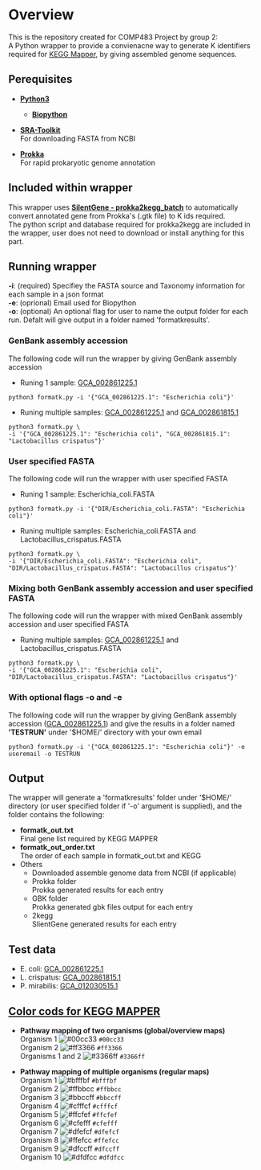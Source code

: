 # Overview
This is the repository created for COMP483 Project by group 2: <br />
A Python wrapper to provide a convienacne way to generate K identifiers required for [KEGG Mapper](https://www.genome.jp/kegg/mapper/reconstruct.html), by giving assembled genome sequences. 

## Perequisites
- **[Python3](https://www.python.org/)** <br />
  - **[Biopython](https://biopython.org/)** <br />

- **[SRA-Toolkit](https://www.ncbi.nlm.nih.gov/sra)** <br />
For downloading FASTA from NCBI <br /> 

- **[Prokka](https://github.com/tseemann/prokka)** <br />
For rapid prokaryotic genome annotation <br />

## Included within wrapper
This wrapper uses **[SilentGene - prokka2kegg_batch](https://github.com/SilentGene/Bio-py/tree/master/prokka2kegg)** to automatically convert annotated gene from Prokka's (.gtk file) to K ids required. <br />
The python script and database required for prokka2kegg are included in the wrapper, user does not need to download or install anything for this part.

## Running wrapper
**-i**: (required) Specifiey the  FASTA source and Taxonomy information for each sample in a json format<br />
**-e**: (oprional) Email used for Biopython <br />
**-o**: (optional) An optional flag for user to name the output folder for each run. Defalt will give output in a folder named 'formatkresults'.

### GenBank assembly accession

The following code will run the wrapper by giving GenBank assembly accession <br />

- Runing 1 sample: [GCA_002861225.1](https://www.ncbi.nlm.nih.gov/assembly/GCA_002861225.1)
```
python3 formatk.py -i '{"GCA_002861225.1": "Escherichia coli"}' 
```
- Runing multiple samples: [GCA_002861225.1](https://www.ncbi.nlm.nih.gov/assembly/GCA_002861225.1) and [GCA_002861815.1](https://www.ncbi.nlm.nih.gov/assembly/GCA_002861815.1)
```
python3 formatk.py \
-i '{"GCA_002861225.1": "Escherichia coli", "GCA_002861815.1": "Lactobacillus crispatus"}'
```

### User specified FASTA

The following code will run the wrapper with user specified FASTA<br />

- Runing 1 sample: Escherichia_coli.FASTA
```
python3 formatk.py -i '{"DIR/Escherichia_coli.FASTA": "Escherichia coli"}' 
```
- Runing multiple samples: Escherichia_coli.FASTA and Lactobacillus_crispatus.FASTA
```
python3 formatk.py \
-i '{"DIR/Escherichia_coli.FASTA": "Escherichia coli", "DIR/Lactobacillus_crispatus.FASTA": "Lactobacillus crispatus"}' 
```

### Mixing both GenBank assembly accession and user specified FASTA
The following code will run the wrapper with mixed GenBank assembly accession and user specified FASTA<br />
- Runing multiple samples: [GCA_002861225.1](https://www.ncbi.nlm.nih.gov/assembly/GCA_002861225.1) and Lactobacillus_crispatus.FASTA
```
python3 formatk.py \
-i '{"GCA_002861225.1": "Escherichia coli", "DIR/Lactobacillus_crispatus.FASTA": "Lactobacillus crispatus"}' 
```
### With optional flags -o and -e
The following code will run the wrapper by giving GenBank assembly accession ([GCA_002861225.1](https://www.ncbi.nlm.nih.gov/assembly/GCA_002861225.1)) and give the results in a folder named **'TESTRUN'** under '$HOME/' directory with your own email
```
python3 formatk.py -i '{"GCA_002861225.1": "Escherichia coli"}' -e useremail -o TESTRUN 
```

## Output
The wrapper will generate a 'formatkresults' folder under '$HOME/' directory (or user specified folder if '-o' argument is supplied), and the folder contains the following: <br />

- **formatk_out.txt** <br />
Final gene list required by KEGG MAPPER
- **formatk_out_order.txt** <br />
The order of each sample in formatk_out.txt and KEGG 
- Others
  - Downloaded assemble genome data from NCBI (if applicable)
  - Prokka folder <br /> 
    Prokka generated results for each entry
  - GBK folder <br /> 
    Prokka generated gbk files output for each entry
   - 2kegg <br />
    SlientGene generated results for each entry


## Test data
- E. coli: [GCA_002861225.1](https://www.ncbi.nlm.nih.gov/assembly/GCA_002861225.1) 
- L. crispatus: [GCA_002861815.1](https://www.ncbi.nlm.nih.gov/assembly/GCA_002861815.1) 
- P. mirabilis: [GCA_012030515.1](https://www.ncbi.nlm.nih.gov/assembly/GCA_012030515.1) 

## [Color cods for KEGG MAPPER](https://www.genome.jp/kegg/kegg1c.html#mapping)

- **Pathway mapping of two organisms (global/overview maps)** <br />
Organism 1	      	![#00cc33](https://via.placeholder.com/15/00cc33/000000?text=+) `#00cc33` <br />
Organism 2	      	![#ff3366](https://via.placeholder.com/15/ff3366/000000?text=+) `#ff3366`<br />
Organisms 1 and 2	      	![#3366ff](https://via.placeholder.com/15/3366ff/000000?text=+) `#3366ff`<br />

- **Pathway mapping of multiple organisms (regular maps)** <br />
Organism 1	      	![#bfffbf](https://via.placeholder.com/15/bfffbf/000000?text=+) `#bfffbf`<br />
Organism 2	      	![#ffbbcc](https://via.placeholder.com/15/ffbbcc/000000?text=+) `#ffbbcc`<br />
Organism 3	      	![#bbccff](https://via.placeholder.com/15/bbccff/000000?text=+) `#bbccff`<br />
Organism 4	      	![#cfffcf](https://via.placeholder.com/15/cfffcf/000000?text=+) `#cfffcf`<br />
Organism 5	      	![#ffcfef](https://via.placeholder.com/15/ffcfef/000000?text=+) `#ffcfef`<br />
Organism 6	      	![#cfefff](https://via.placeholder.com/15/cfefff/000000?text=+) `#cfefff`<br />
Organism 7	      	![#dfefcf](https://via.placeholder.com/15/dfefcf/000000?text=+) `#dfefcf`<br />
Organism 8	      	![#ffefcc](https://via.placeholder.com/15/ffefcc/000000?text=+) `#ffefcc`<br />
Organism 9	      	![#dfccff](https://via.placeholder.com/15/dfccff/000000?text=+) `#dfccff`<br />
Organism 10	      	![#dfdfcc](https://via.placeholder.com/15/dfdfcc/000000?text=+) `#dfdfcc`<br />
